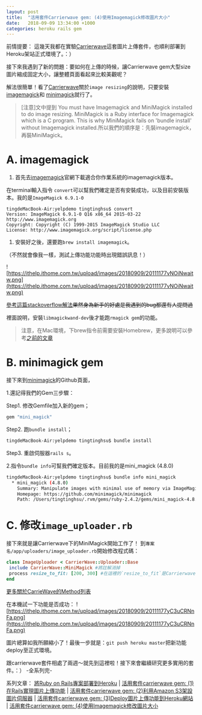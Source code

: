 ```yaml
---
layout: post
title:  "活用套件Carrierwave gem: (4)使用Imagemagick修改圖片大小"
date:   2018-09-09 13:34:00 +1000
categories: heroku rails gem
---
```

前情提要：
這幾天我都在實驗[Carrierwave](https://github.com/carrierwaveuploader)這套圖片上傳套件，也順利部署到Heroku架站正式環境了。：）

接下來我遇到了新的問題：要如何在上傳的時候，讓Carrierwave gem大型size圖片縮成固定大小，讓整體頁面看起來比較美觀呢？

解法很簡單！看了[Carrierwave]((https://github.com/carrierwaveuploader/carrierwave#adding-versions))關於`image resizing`的說明，只要安裝[imagemagick](http://cactuslab.com/imagemagick/)和
[minimagick](https://github.com/minimagick/minimagick)就行了。

> [注意]文中提到 You must have Imagemagick and MiniMagick installed to do image resizing. MiniMagick is a Ruby interface for Imagemagick which is a C program. This is why MiniMagick fails on 'bundle install' without Imagemagick installed.所以我們的順序是：先裝imagemagick，再裝MiniMagick。

# A. imagemagick

1. 首先去[imagemagick](http://cactuslab.com/imagemagick/)官網下載適合你作業系統的imagemagick版本。

在terminal輸入指令 `convert`可以幫我們確定是否有安裝成功，以及目前安裝版本。我的是`ImageMagick 6.9.1-0`

```bash
tingdeMacBook-Air:yelpdemo tingtinghsu$ convert
Version: ImageMagick 6.9.1-0 Q16 x86_64 2015-03-22 http://www.imagemagick.org
Copyright: Copyright (C) 1999-2015 ImageMagick Studio LLC
License: http://www.imagemagick.org/script/license.php
```

1. 安裝好之後，還要跑`brew install imagemagick`。

（不然就會像我一樣，測試上傳功能功能時出現錯誤訊息！）
  
![https://ithelp.ithome.com.tw/upload/images/20180909/20111177vNOiNwaitw.png](https://ithelp.ithome.com.tw/upload/images/20180909/20111177vNOiNwaitw.png)

[參考這篇stackoverflow解法](https://stackoverflow.com/questions/31193495/error-original-error-imagemagick-graphicsmagick-is-not-installed)~~果然身為新手的好處是我遇到的bug都還有人提問過~~

裡面說明，安裝`libmagickwand-dev`後才能跑`rmagick gem`的功能。

> 注意，在Mac環境，下brew指令前需要安裝Homebrew，更多說明可以參考[之前的文章](https://ithelp.ithome.com.tw/articles/10199014)

# B. minimagick gem

接下來到[minimagick](https://github.com/minimagick/minimagick)的Github頁面，

1.還記得我們的Gem三步驟：

Step1. 修改Gemfile加入新的gem；

```ruby
gem "mini_magick"
```

Step2. 跑`bundle install`；

```bash
tingdeMacBook-Air:yelpdemo tingtinghsu$ bundle install
```

Step3. 重啟伺服器`rails s`。

2.指令`bundle info`可幫我們確定版本。目前我的是mini_magick (4.8.0)

```bash
tingdeMacBook-Air:yelpdemo tingtinghsu$ bundle info mini_magick
  * mini_magick (4.8.0)
    Summary: Manipulate images with minimal use of memory via ImageMagick / GraphicsMagick
    Homepage: https://github.com/minimagick/minimagick
    Path: /Users/tingtinghsu/.rvm/gems/ruby-2.4.2/gems/mini_magick-4.8.0
```

# C. 修改`image_uploader.rb`

接下來就是讓Carrierwave下的MiniMagick開始工作了！
到`專案名/app/uploaders/image_uploader.rb`開始修改程式碼：

```ruby
class ImageUploader < CarrierWave::Uploader::Base
 include CarrierWave::MiniMagick #將註解消掉
 process resize_to_fit: [200, 300] #在這裡的`resize_to_fit`是Carrierwave的其中一個方法
end
```

[更多關於CarrieWave的Method列表](https://www.rubydoc.info/github/jnicklas/carrierwave/CarrierWave%2FMiniMagick:resize_to_fit)

在本機試一下功能是否成功：
![https://ithelp.ithome.com.tw/upload/images/20180909/20111177yC3uCRNnFa.png](https://ithelp.ithome.com.tw/upload/images/20180909/20111177yC3uCRNnFa.png)

圖片總算如我所願縮小了！最後一步就是：`git push heroku master`把新功能deploy至正式環境。

跟carrierwave套件相處了兩週～就先到這裡啦！接下來會繼續研究更多實用的套件。：）
-全系列完-

系列文章：
[將Ruby on Rails專案部署到Heroku](https://ithelp.ithome.com.tw/articles/10199014) |
[活用套件carrierwave gem: (1)在Rails實現圖片上傳功能](https://ithelp.ithome.com.tw/articles/10199035) |
[活用套件carrierwave gem: (2)利用Amazon S3架設圖片伺服器](https://ithelp.ithome.com.tw/articles/10199103) |
[活用套件carrierwave gem: (3)Deploy圖片上傳功能到Heroku網站](https://ithelp.ithome.com.tw/articles/10199035) |
[活用套件carrierwave gem: (4)使用Imagemagick修改圖片大小](https://ithelp.ithome.com.tw/articles/10199131)